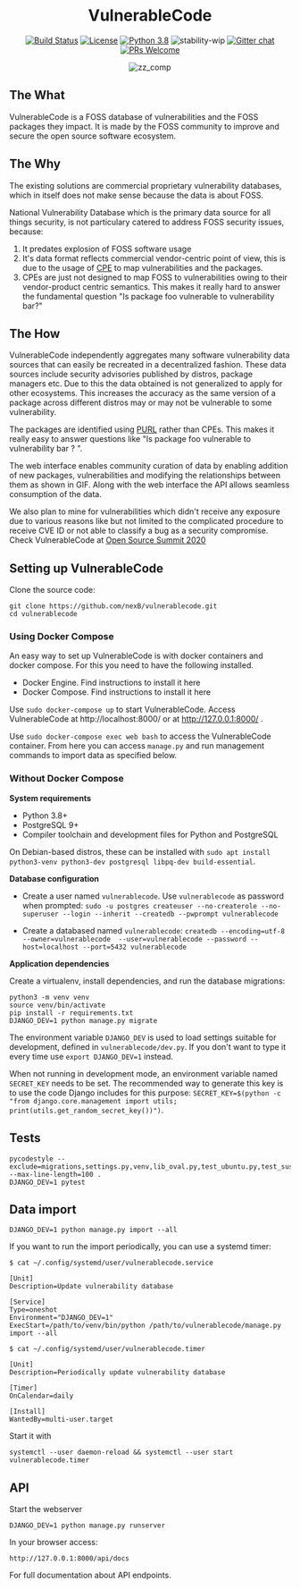 
<div align="center">
<h1>VulnerableCode</h1>

[![Build Status](https://travis-ci.org/nexB/vulnerablecode.svg?branch=develop)](https://travis-ci.org/nexB/vulnerablecode)
[![License](https://img.shields.io/badge/License-Apache%202.0-blue.svg)](https://opensource.org/licenses/Apache-2.0)
[![Python 3.8](https://img.shields.io/badge/python-3.8-blue.svg)](https://www.python.org/downloads/release/python-360/)
![stability-wip](https://img.shields.io/badge/stability-work_in_progress-lightgrey.svg)
[![Gitter chat](https://badges.gitter.im/gitterHQ/gitter.png)](https://gitter.im/aboutcode-org/vulnerablecode)
[![PRs Welcome](https://img.shields.io/badge/PRs-welcome-brightgreen.svg?style=flat-square)](http://makeapullrequest.com)

![zz_comp](https://user-images.githubusercontent.com/28975399/89056138-2c8a8300-d379-11ea-882e-f28f38789cdc.png)
</div>



## The What

VulnerableCode is a FOSS database of vulnerabilities and the FOSS packages they impact. It is made by the FOSS community to improve and secure the open source software ecosystem.

## The Why

The existing solutions are commercial proprietary vulnerability databases, which in itself does not make sense because the data is about FOSS.

National Vulnerability Database which is the primary data source for all things security, is not particulary catered to address FOSS security issues, because:

 1. It predates explosion of FOSS software usage
 2. It's data format reflects commercial vendor-centric point of view, this is due to the usage of [CPE](https://nvd.nist.gov/products/cpe) to map vulnerabilities and the packages. 
 3. CPEs are just not designed to map FOSS to vulnerabilities owing to their vendor-product centric semantics. This makes it really hard to answer the fundamental question "Is package foo vulnerable to vulnerability bar?"

## The How

VulnerableCode independently aggregates many software vulnerability data sources that can easily be recreated in a decentralized fashion. These data sources include security advisories published by distros, package managers etc. Due to this the data obtained is not generalized to apply for other ecosystems. This increases the accuracy as the same version of a package across different distros may or may not be vulnerable to some vulnerability.

The packages are identified using [PURL](https://github.com/package-url/purl-spec) rather than CPEs. This makes it really easy to answer questions like "Is package foo vulnerable to vulnerability bar ? ". 

The web interface enables community curation of data by enabling addition of new packages, vulnerabilities and modifying the relationships between them as shown in GIF. Along with the web interface the API allows seamless consumption of the data.

We also plan to mine for vulnerabilities which didn't receive any exposure due to various reasons like but not limited to the complicated procedure to receive CVE ID or not able to classify a bug as a security compromise. Check VulnerableCode at [Open Source Summit 2020](https://ossna2020.sched.com/event/c46p/why-is-there-no-free-software-vulnerability-database-philippe-ombredanne-aboutcodeorg-and-nexb-inc-michael-herzog-nexb-inc)

## Setting up VulnerableCode

Clone the source code:

```
git clone https://github.com/nexB/vulnerablecode.git
cd vulnerablecode
```

### Using Docker Compose
An easy way to set up VulnerableCode is with docker containers and docker compose.
For this you need to have the following installed.
- Docker Engine. Find instructions to install it here
- Docker Compose. Find instructions to install it here

Use `sudo docker-compose up` to start VulnerableCode.
Access VulnerableCode at http://localhost:8000/ or at http://127.0.0.1:8000/ .

Use `sudo docker-compose exec web bash` to access the VulnerableCode container. From here you can access `manage.py` and run management commands to import data as specified below.

### Without Docker Compose
**System requirements**

- Python 3.8+
- PostgreSQL 9+
- Compiler toolchain and development files for Python and PostgreSQL

On Debian-based distros, these can be installed with `sudo apt install python3-venv python3-dev postgresql libpq-dev build-essential`.

**Database configuration**
- Create a user named `vulnerablecode`. Use `vulnerablecode` as password when prompted:
  `sudo -u postgres createuser --no-createrole --no-superuser --login --inherit --createdb --pwprompt vulnerablecode`

- Create a databased named `vulnerablecode`:
  `createdb --encoding=utf-8 --owner=vulnerablecode  --user=vulnerablecode --password --host=localhost --port=5432 vulnerablecode`

**Application dependencies**

Create a virtualenv, install dependencies, and run the database migrations:

```
python3 -m venv venv
source venv/bin/activate
pip install -r requirements.txt
DJANGO_DEV=1 python manage.py migrate
```

The environment variable `DJANGO_DEV` is used to load settings suitable for development, defined in `vulnerablecode/dev.py`. If you don't want to type
it every time use `export DJANGO_DEV=1` instead.

When not running in development mode, an environment variable named `SECRET_KEY` needs to be set. The recommended way to generate this key is to use
the code Django includes for this purpose: `SECRET_KEY=$(python -c "from django.core.management import utils; print(utils.get_random_secret_key())")`.

## Tests

```
pycodestyle --exclude=migrations,settings.py,venv,lib_oval.py,test_ubuntu.py,test_suse.py,test_data_source.py --max-line-length=100 .
DJANGO_DEV=1 pytest 
```
## Data import

```
DJANGO_DEV=1 python manage.py import --all
```

If you want to run the import periodically, you can use a systemd timer:

```
$ cat ~/.config/systemd/user/vulnerablecode.service

[Unit]
Description=Update vulnerability database

[Service]
Type=oneshot
Environment="DJANGO_DEV=1"
ExecStart=/path/to/venv/bin/python /path/to/vulnerablecode/manage.py import --all

$ cat ~/.config/systemd/user/vulnerablecode.timer

[Unit]
Description=Periodically update vulnerability database

[Timer]
OnCalendar=daily

[Install]
WantedBy=multi-user.target
```

Start it with

```
systemctl --user daemon-reload && systemctl --user start vulnerablecode.timer
```

## API

Start the webserver
```
DJANGO_DEV=1 python manage.py runserver
```
In your browser access:
```
http://127.0.0.1:8000/api/docs
```
For full documentation about API endpoints.